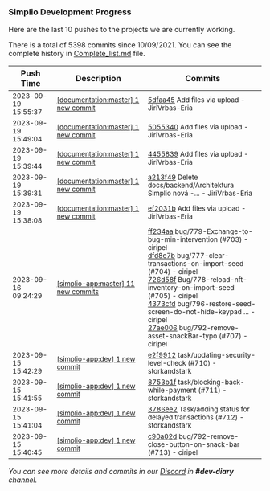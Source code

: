 
### Simplio Development Progress

Here are the last 10 pushes to the projects we are currently working.

There is a total of 5398 commits since 10/09/2021. You can see the complete history in
 [Complete_list.md](Complete_list.md) file.

| Push Time | Description | Commits |
| --- | --- | --- |
| <sub>2023-09-19 15:55:37</sub> | <sub>[[documentation:master] 1 new commit](https://github.com/SimplioOfficial/documentation/commit/5dfaa451f77759728a455e05bdcef76cc05af0bd)</sub> | <sub>[5dfaa45](https://github.com/SimplioOfficial/documentation/commit/5dfaa451f77759728a455e05bdcef76cc05af0bd) Add files via upload - JiriVrbas-Eria</sub> |
| <sub>2023-09-19 15:49:04</sub> | <sub>[[documentation:master] 1 new commit](https://github.com/SimplioOfficial/documentation/commit/50553405379c249a57ecae88713d03cbd3665ad2)</sub> | <sub>[5055340](https://github.com/SimplioOfficial/documentation/commit/50553405379c249a57ecae88713d03cbd3665ad2) Add files via upload - JiriVrbas-Eria</sub> |
| <sub>2023-09-19 15:39:44</sub> | <sub>[[documentation:master] 1 new commit](https://github.com/SimplioOfficial/documentation/commit/4455839a2f2f183614cdd877bc77c519016c06e0)</sub> | <sub>[4455839](https://github.com/SimplioOfficial/documentation/commit/4455839a2f2f183614cdd877bc77c519016c06e0) Add files via upload - JiriVrbas-Eria</sub> |
| <sub>2023-09-19 15:39:31</sub> | <sub>[[documentation:master] 1 new commit](https://github.com/SimplioOfficial/documentation/commit/a213f493c18120b9d48330f2d94ef691321a2e18)</sub> | <sub>[a213f49](https://github.com/SimplioOfficial/documentation/commit/a213f493c18120b9d48330f2d94ef691321a2e18) Delete docs/backend/Architektura Simplio nová -... - JiriVrbas-Eria</sub> |
| <sub>2023-09-19 15:38:08</sub> | <sub>[[documentation:master] 1 new commit](https://github.com/SimplioOfficial/documentation/commit/ef2031b8882b5d3c92aa78e818eae3a7b29d6940)</sub> | <sub>[ef2031b](https://github.com/SimplioOfficial/documentation/commit/ef2031b8882b5d3c92aa78e818eae3a7b29d6940) Add files via upload - JiriVrbas-Eria</sub> |
| <sub>2023-09-16 09:24:29</sub> | <sub>[[simplio-app:master] 11 new commits](https://github.com/SimplioOfficial/simplio-app/compare/f2920ffcce15...9b077d8cc7ba)</sub> | <sub>[ff234aa](https://github.com/SimplioOfficial/simplio-app/commit/ff234aacf37a98e3006fb8294809abea6b069643) bug/779-Exchange-to-bug-min-intervention (#703) - ciripel<br>[dfd8e7b](https://github.com/SimplioOfficial/simplio-app/commit/dfd8e7b8b5e6254ed0f6055d9bb46ac5bf635ad9) bug/777-clear-transactions-on-import-seed (#704) - ciripel<br>[726d58f](https://github.com/SimplioOfficial/simplio-app/commit/726d58ff93604bbbbc41a9c4952304a1a51c3bb5) Bug/778-reload-nft-inventory-on-import-seed (#705) - ciripel<br>[4373cfd](https://github.com/SimplioOfficial/simplio-app/commit/4373cfd2b0e1a378ef7005118ab81871de94dc08) bug/796-restore-seed-screen-do-not-hide-keypad ... - ciripel<br>[27ae006](https://github.com/SimplioOfficial/simplio-app/commit/27ae006e47181f0c3faf3a4090a49b0b4e91b8ff) bug/792-remove-asset-snackBar-typo (#707) - ciripel</sub> |
| <sub>2023-09-15 15:42:29</sub> | <sub>[[simplio-app:dev] 1 new commit](https://github.com/SimplioOfficial/simplio-app/commit/e2f99128cfbb5311691c810c680bf7d449f6666b)</sub> | <sub>[e2f9912](https://github.com/SimplioOfficial/simplio-app/commit/e2f99128cfbb5311691c810c680bf7d449f6666b) task/updating-security-level-check (#710) - storkandstark</sub> |
| <sub>2023-09-15 15:41:55</sub> | <sub>[[simplio-app:dev] 1 new commit](https://github.com/SimplioOfficial/simplio-app/commit/8753b1f6eb1b88dc0bea2f2b7145a5dad4d5803d)</sub> | <sub>[8753b1f](https://github.com/SimplioOfficial/simplio-app/commit/8753b1f6eb1b88dc0bea2f2b7145a5dad4d5803d) task/blocking-back-while-payment (#711) - storkandstark</sub> |
| <sub>2023-09-15 15:41:04</sub> | <sub>[[simplio-app:dev] 1 new commit](https://github.com/SimplioOfficial/simplio-app/commit/3786ee23d1a008a69a4703e63873b8193e5b3c81)</sub> | <sub>[3786ee2](https://github.com/SimplioOfficial/simplio-app/commit/3786ee23d1a008a69a4703e63873b8193e5b3c81) Task/adding status for delayed transactions (#712) - storkandstark</sub> |
| <sub>2023-09-15 15:40:45</sub> | <sub>[[simplio-app:dev] 1 new commit](https://github.com/SimplioOfficial/simplio-app/commit/c90a02d897e935571e846d4d05722da9346181b7)</sub> | <sub>[c90a02d](https://github.com/SimplioOfficial/simplio-app/commit/c90a02d897e935571e846d4d05722da9346181b7) bug/792-remove-close-button-on-snack-bar (#713) - ciripel</sub> |

_You can see more details and commits in our [Discord](https://discord.gg/aKhjuwZmdP) in **#dev-diary** channel._
